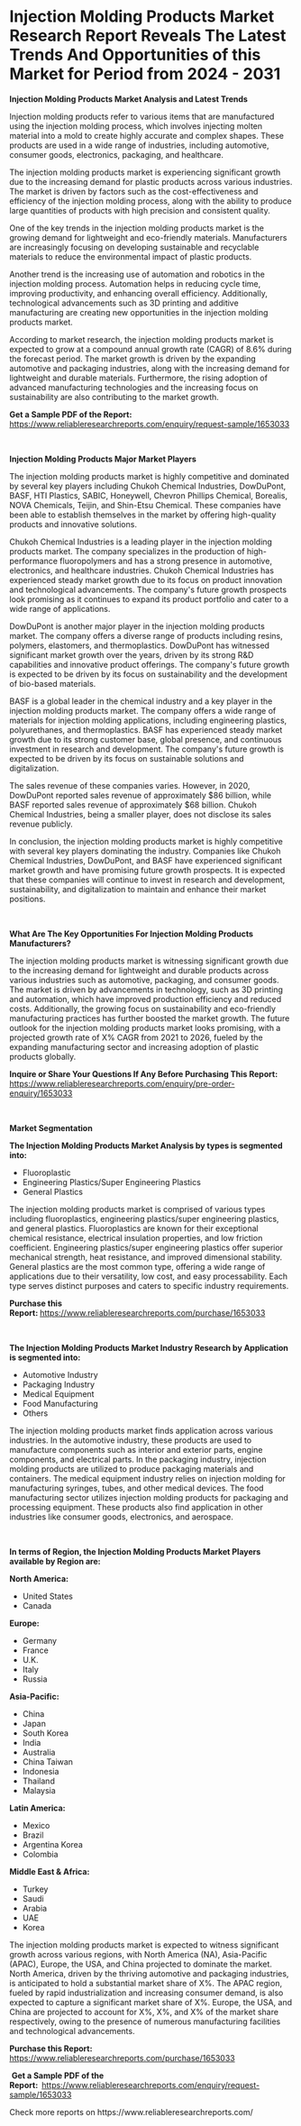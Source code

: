 <p><h1>Injection Molding Products Market Research Report Reveals The Latest Trends And Opportunities of this Market for Period from 2024 - 2031</h1></p><p><strong>Injection Molding Products Market Analysis and Latest Trends</strong></p>
<p><p>Injection molding products refer to various items that are manufactured using the injection molding process, which involves injecting molten material into a mold to create highly accurate and complex shapes. These products are used in a wide range of industries, including automotive, consumer goods, electronics, packaging, and healthcare.</p><p>The injection molding products market is experiencing significant growth due to the increasing demand for plastic products across various industries. The market is driven by factors such as the cost-effectiveness and efficiency of the injection molding process, along with the ability to produce large quantities of products with high precision and consistent quality.</p><p>One of the key trends in the injection molding products market is the growing demand for lightweight and eco-friendly materials. Manufacturers are increasingly focusing on developing sustainable and recyclable materials to reduce the environmental impact of plastic products.</p><p>Another trend is the increasing use of automation and robotics in the injection molding process. Automation helps in reducing cycle time, improving productivity, and enhancing overall efficiency. Additionally, technological advancements such as 3D printing and additive manufacturing are creating new opportunities in the injection molding products market.</p><p>According to market research, the injection molding products market is expected to grow at a compound annual growth rate (CAGR) of 8.6% during the forecast period. The market growth is driven by the expanding automotive and packaging industries, along with the increasing demand for lightweight and durable materials. Furthermore, the rising adoption of advanced manufacturing technologies and the increasing focus on sustainability are also contributing to the market growth.</p></p>
<p><strong>Get a Sample PDF of the Report:&nbsp;</strong> <a href="https://www.reliableresearchreports.com/enquiry/request-sample/1653033">https://www.reliableresearchreports.com/enquiry/request-sample/1653033</a></p>
<p>&nbsp;</p>
<p><strong>Injection Molding Products Major Market Players</strong></p>
<p><p>The injection molding products market is highly competitive and dominated by several key players including Chukoh Chemical Industries, DowDuPont, BASF, HTI Plastics, SABIC, Honeywell, Chevron Phillips Chemical, Borealis, NOVA Chemicals, Teijin, and Shin-Etsu Chemical. These companies have been able to establish themselves in the market by offering high-quality products and innovative solutions.</p><p>Chukoh Chemical Industries is a leading player in the injection molding products market. The company specializes in the production of high-performance fluoropolymers and has a strong presence in automotive, electronics, and healthcare industries. Chukoh Chemical Industries has experienced steady market growth due to its focus on product innovation and technological advancements. The company's future growth prospects look promising as it continues to expand its product portfolio and cater to a wide range of applications.</p><p>DowDuPont is another major player in the injection molding products market. The company offers a diverse range of products including resins, polymers, elastomers, and thermoplastics. DowDuPont has witnessed significant market growth over the years, driven by its strong R&D capabilities and innovative product offerings. The company's future growth is expected to be driven by its focus on sustainability and the development of bio-based materials.</p><p>BASF is a global leader in the chemical industry and a key player in the injection molding products market. The company offers a wide range of materials for injection molding applications, including engineering plastics, polyurethanes, and thermoplastics. BASF has experienced steady market growth due to its strong customer base, global presence, and continuous investment in research and development. The company's future growth is expected to be driven by its focus on sustainable solutions and digitalization.</p><p>The sales revenue of these companies varies. However, in 2020, DowDuPont reported sales revenue of approximately $86 billion, while BASF reported sales revenue of approximately $68 billion. Chukoh Chemical Industries, being a smaller player, does not disclose its sales revenue publicly.</p><p>In conclusion, the injection molding products market is highly competitive with several key players dominating the industry. Companies like Chukoh Chemical Industries, DowDuPont, and BASF have experienced significant market growth and have promising future growth prospects. It is expected that these companies will continue to invest in research and development, sustainability, and digitalization to maintain and enhance their market positions.</p></p>
<p>&nbsp;</p>
<p><strong>What Are The Key Opportunities For Injection Molding Products Manufacturers?</strong></p>
<p><p>The injection molding products market is witnessing significant growth due to the increasing demand for lightweight and durable products across various industries such as automotive, packaging, and consumer goods. The market is driven by advancements in technology, such as 3D printing and automation, which have improved production efficiency and reduced costs. Additionally, the growing focus on sustainability and eco-friendly manufacturing practices has further boosted the market growth. The future outlook for the injection molding products market looks promising, with a projected growth rate of X% CAGR from 2021 to 2026, fueled by the expanding manufacturing sector and increasing adoption of plastic products globally.</p></p>
<p><strong>Inquire or Share Your Questions If Any Before Purchasing This Report:</strong> <a href="https://www.reliableresearchreports.com/enquiry/pre-order-enquiry/1653033">https://www.reliableresearchreports.com/enquiry/pre-order-enquiry/1653033</a></p>
<p>&nbsp;</p>
<p><strong>Market Segmentation</strong></p>
<p><strong>The Injection Molding Products Market Analysis by types is segmented into:</strong></p>
<p><ul><li>Fluoroplastic</li><li>Engineering Plastics/Super Engineering Plastics</li><li>General Plastics</li></ul></p>
<p><p>The injection molding products market is comprised of various types including fluoroplastics, engineering plastics/super engineering plastics, and general plastics. Fluoroplastics are known for their exceptional chemical resistance, electrical insulation properties, and low friction coefficient. Engineering plastics/super engineering plastics offer superior mechanical strength, heat resistance, and improved dimensional stability. General plastics are the most common type, offering a wide range of applications due to their versatility, low cost, and easy processability. Each type serves distinct purposes and caters to specific industry requirements.</p></p>
<p><strong>Purchase this Report:&nbsp;</strong><a href="https://www.reliableresearchreports.com/purchase/1653033">https://www.reliableresearchreports.com/purchase/1653033</a></p>
<p>&nbsp;</p>
<p><strong>The Injection Molding Products Market Industry Research by Application is segmented into:</strong></p>
<p><ul><li>Automotive Industry</li><li>Packaging Industry</li><li>Medical Equipment</li><li>Food Manufacturing</li><li>Others</li></ul></p>
<p><p>The injection molding products market finds application across various industries. In the automotive industry, these products are used to manufacture components such as interior and exterior parts, engine components, and electrical parts. In the packaging industry, injection molding products are utilized to produce packaging materials and containers. The medical equipment industry relies on injection molding for manufacturing syringes, tubes, and other medical devices. The food manufacturing sector utilizes injection molding products for packaging and processing equipment. These products also find application in other industries like consumer goods, electronics, and aerospace.</p></p>
<p>&nbsp;</p>
<p><strong>In terms of Region, the Injection Molding Products Market Players available by Region are:</strong></p>
<p>
    <p> <strong> North America: </strong>
        <ul>
            <li>United States</li>
            <li>Canada</li>
        </ul>
        </p> 
    <p> <strong> Europe: </strong>
        <ul>
            <li>Germany</li>
            <li>France</li>
            <li>U.K.</li>
            <li>Italy</li>
            <li>Russia</li>
        </ul>
        </p> 
    <p> <strong> Asia-Pacific: </strong>
        <ul>
            <li>China</li>
            <li>Japan</li>
            <li>South Korea</li>
            <li>India</li>
            <li>Australia</li>
            <li>China Taiwan</li>
            <li>Indonesia</li>
            <li>Thailand</li>
            <li>Malaysia</li>
        </ul>
        </p> 
    <p> <strong> Latin America: </strong>
        <ul>
            <li>Mexico</li>
            <li>Brazil</li>
            <li>Argentina Korea</li>
            <li>Colombia</li>
        </ul>
        </p> 
    <p> <strong> Middle East & Africa: </strong>
        <ul>
            <li>Turkey</li>
            <li>Saudi</li>
            <li>Arabia</li>
            <li>UAE</li>
            <li>Korea</li>
        </ul>
    </p>
    </p>
<p><p>The injection molding products market is expected to witness significant growth across various regions, with North America (NA), Asia-Pacific (APAC), Europe, the USA, and China projected to dominate the market. North America, driven by the thriving automotive and packaging industries, is anticipated to hold a substantial market share of X%. The APAC region, fueled by rapid industrialization and increasing consumer demand, is also expected to capture a significant market share of X%. Europe, the USA, and China are projected to account for X%, X%, and X% of the market share respectively, owing to the presence of numerous manufacturing facilities and technological advancements.</p></p>
<p><strong>Purchase this Report: </strong><a href="https://www.reliableresearchreports.com/purchase/1653033">https://www.reliableresearchreports.com/purchase/1653033</a></p>
<p>&nbsp;<strong>Get a Sample PDF of the Report:&nbsp;&nbsp;</strong><a href="https://www.reliableresearchreports.com/enquiry/request-sample/1653033">https://www.reliableresearchreports.com/enquiry/request-sample/1653033</a></p>
<p><strong></strong></p>
<p>Check more reports on https://www.reliableresearchreports.com/</p>